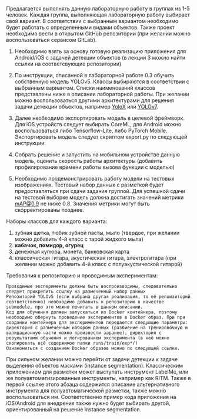

Предлагается выполнять данную лабораторную работу в группах из 1-5 человек. Каждая группа, выполняющая лабораторную работу выбирает свой вариант. В соответствии с выбранным вариантом необходимо будет работать с определенными видами объектов. Также проект необходимо вести в открытом GitHub репозитории (при желании можно воспользоваться сервисом GitLab).

1. Необходимо взять за основу готовую реализацию приложения для Android/iOS с задачей детекции объектов (в лекции 3 можно найти ссылки на соответсвующие репозитории)

2. По инструкции, описанной в лабораторной работе 0.3 обучить собственную модель YOLOv5. Классы выбираются в соответствии с выбранным вариантом. Списки наименований классов представлены ниже в описании лабораторной работы. При желании можно воспользоваться другими архитектурами для решения задачи детекции объектов, например [YoloX](https://github.com/Megvii-BaseDetection/YOLOX) или [YOLOv7](https://github.com/WongKinYiu/yolov7).

3. Далее необходимо экспортировать модель в целевой фреймворк. Для iOS устройств следует выбирать CoreML, для Android можно воспользоваться либо Tensorflow-Lite, либо PyTorch Mobile. Экспортировать модель следует скриптом export.py по следующей инструкции.

4. Собрать решение и запустить на мобильном устройстве данную модель, оценить скорость работы архитектуры (добавить профилирование времени работы вызова функции с моделью)

5. Необходимо продемонстрировать работу модели на тестовых изображениях. Тестовый набор данных с разметкой будет предоставляться при сдачи задания группой. Для успешной сдачи на тестовой выборке модель должна достигать значений метрики mAP@0.9 не ниже 0.8. Значения метрики могут быть скорректированы позднее.

Наборы классов для каждого варианта:

1. зубная щетка, тюбик зубной пасты, мыло (твердое, при желании можно добавить 4-й класс с тарой жидкого мыла)
2. **кабачок, помидор, огурец**
3. денежная купюра, монета, банковская карта
4. классическая гитара, акустическая гитара, электрогитара (при желании можно добавить 4-й класс с полуакустической гитарой)

Требования к репозиторию и проводимым экспериментам:

    Проводимые эксперименты должны быть воспроизводимы, следовательно следует прикрепить ссылку на размеченный набор данных
    Репозиторий YOLOv5 (если выбрана другая реализация, то её репоизиторий соответственно) необходимо добавить к репозиторию в качестве submodule, про это можно почитать в данном описании.
    Код для обучения должен запускаться из Docker контейнера, поэтому необходимо обернуть проведение экспериментов в Docker образ. При при создании контейнера для экспериментов передаются следующие параметры: 
    директория с размеченным набором данных (разбиение на тренировочную и валидационную части можно произвести заранее), директория с результатами обучения и логированием эксперимента (в неё можно скопировать всё содержимое папки runs/train/exp*/) 
    Ознакомиться с созданием Docker образов можно по следующей ссылке.

При сильном желании можно перейти от задачи детекции к задаче выделения объектов масками (instance segmentation). Классическим приложением для разметки может выступать инструмент LabelMe, или же полуавтоматизированные инструменты, например как RITM. Также в первой ссылке этого абзаца содержится описание альтернативного инструмента для полуавтоматической разметки, также можно воспользоваться им. Соответственно пример кода приложения на iOS/Android для внедрения также нужно будет выбирать другой, ориентированный на решение instance segmentation.
